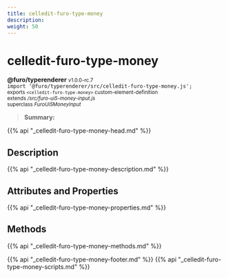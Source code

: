 ```yaml
---
title: celledit-furo-type-money
description: 
weight: 50
---
```


# celledit-furo-type-money
**@furo/typerenderer** <small>v1.0.0-rc.7</small>
<br>`import '@furo/typerenderer/src/celledit-furo-type-money.js';`<small>
<br>exports `<celledit-furo-type-money>` custom-element-definition
<br>extends */src/furo-ui5-money-input.js*
<br>superclass *FuroUi5MoneyInput*</small>

> **Summary:** 

{{% api "_celledit-furo-type-money-head.md" %}}

## Description



{{% api "_celledit-furo-type-money-description.md" %}}


## Attributes and Properties
{{% api "_celledit-furo-type-money-properties.md" %}}



## Methods
{{% api "_celledit-furo-type-money-methods.md" %}}





{{% api "_celledit-furo-type-money-footer.md" %}}
{{% api "_celledit-furo-type-money-scripts.md" %}}
